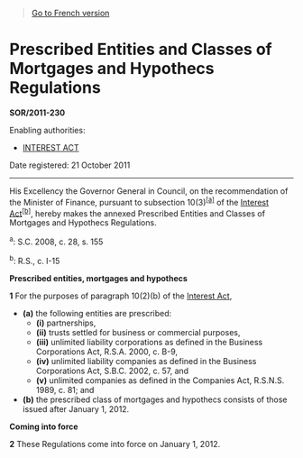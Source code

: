 > [Go to French version](/fr/Règlements/Décrets,%20ordonnances%20et%20règlements%20statutaires/2011/230.md)

# Prescribed Entities and Classes of Mortgages and Hypothecs Regulations

**SOR/2011-230**

Enabling authorities: 
- [INTEREST ACT](/en/Acts/Revised%20Statutes%20of%20Canada/I/I-15.md)

Date registered: 21 October 2011

----------

His Excellency the Governor General in Council, on the recommendation of the Minister of Finance, pursuant to subsection 10(3)<sup><a href='#fn_81000-2-800-E_hq_10377'>[a]</a></sup> of the [Interest Act](/en/Acts/Revised%20Statutes%20of%20Canada/I/I-15.md)<sup><a href='#fn_81000-2-800-E_hq_10378'>[b]</a></sup>, hereby makes the annexed Prescribed Entities and Classes of Mortgages and Hypothecs Regulations.

<a name='fn_81000-2-800-E_hq_10377'><sup>a</sup></a>: S.C. 2008, c. 28, s. 155<br />

<a name='fn_81000-2-800-E_hq_10378'><sup>b</sup></a>: R.S., c. I-15<br />




**Prescribed entities, mortgages and hypothecs**

**1** For the purposes of paragraph 10(2)(b) of the [Interest Act](/en/Acts/Revised%20Statutes%20of%20Canada/I/I-15.md),
- **(a)** the following entities are prescribed:
	- **(i)** partnerships,
	- **(ii)** trusts settled for business or commercial purposes,
	- **(iii)** unlimited liability corporations as defined in the Business Corporations Act, R.S.A. 2000, c. B-9,
	- **(iv)** unlimited liability companies as defined in the Business Corporations Act, S.B.C. 2002, c. 57, and
	- **(v)** unlimited companies as defined in the Companies Act, R.S.N.S. 1989, c. 81; and
- **(b)** the prescribed class of mortgages and hypothecs consists of those issued after January 1, 2012.




**Coming into force**

**2** These Regulations come into force on January 1, 2012.


